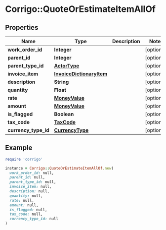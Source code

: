 # Corrigo::QuoteOrEstimateItemAllOf

## Properties

| Name | Type | Description | Notes |
| ---- | ---- | ----------- | ----- |
| **work_order_id** | **Integer** |  | [optional] |
| **parent_id** | **Integer** |  | [optional] |
| **parent_type_id** | [**ActorType**](ActorType.md) |  | [optional] |
| **invoice_item** | [**InvoiceDictionaryItem**](InvoiceDictionaryItem.md) |  | [optional] |
| **description** | **String** |  | [optional] |
| **quantity** | **Float** |  | [optional] |
| **rate** | [**MoneyValue**](MoneyValue.md) |  | [optional] |
| **amount** | [**MoneyValue**](MoneyValue.md) |  | [optional] |
| **is_flagged** | **Boolean** |  | [optional] |
| **tax_code** | [**TaxCode**](TaxCode.md) |  | [optional] |
| **currency_type_id** | [**CurrencyType**](CurrencyType.md) |  | [optional] |

## Example

```ruby
require 'corrigo'

instance = Corrigo::QuoteOrEstimateItemAllOf.new(
  work_order_id: null,
  parent_id: null,
  parent_type_id: null,
  invoice_item: null,
  description: null,
  quantity: null,
  rate: null,
  amount: null,
  is_flagged: null,
  tax_code: null,
  currency_type_id: null
)
```

